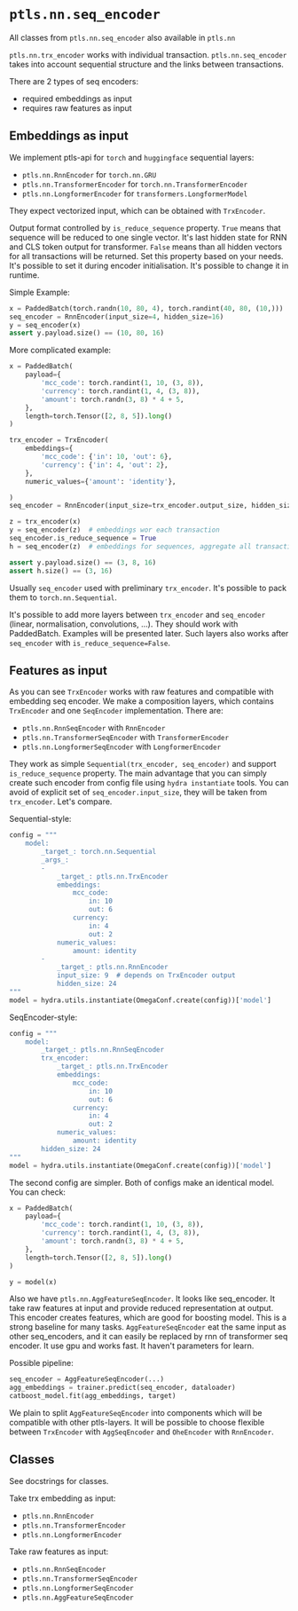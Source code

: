 # `ptls.nn.seq_encoder`
All classes from `ptls.nn.seq_encoder` also available in `ptls.nn`

`ptls.nn.trx_encoder` works with individual transaction.
`ptls.nn.seq_encoder` takes into account sequential structure and the links between transactions.

There are 2 types of seq encoders:
- required embeddings as input
- requires raw features as input

## Embeddings as input

We implement ptls-api for `torch` and `huggingface` sequential layers:
- `ptls.nn.RnnEncoder` for `torch.nn.GRU`
- `ptls.nn.TransformerEncoder` for `torch.nn.TransformerEncoder`
- `ptls.nn.LongformerEncoder` for `transformers.LongformerModel`

They expect vectorized input, which can be obtained with `TrxEncoder`.

Output format controlled by `is_reduce_sequence` property. `True` means that sequence will be reduced 
to one single vector.  It's last hidden state for RNN and CLS token output for transformer.
`False` means than all hidden vectors for all transactions will be returned.  Set this property based on your needs.
It's possible to set it during encoder initialisation. It's possible to change it in runtime.

Simple Example:
```python
x = PaddedBatch(torch.randn(10, 80, 4), torch.randint(40, 80, (10,)))
seq_encoder = RnnEncoder(input_size=4, hidden_size=16)
y = seq_encoder(x)
assert y.payload.size() == (10, 80, 16)
```

More complicated example:
```python
x = PaddedBatch(
    payload={
        'mcc_code': torch.randint(1, 10, (3, 8)),
        'currency': torch.randint(1, 4, (3, 8)),
        'amount': torch.randn(3, 8) * 4 + 5,
    },
    length=torch.Tensor([2, 8, 5]).long()
)

trx_encoder = TrxEncoder(
    embeddings={
        'mcc_code': {'in': 10, 'out': 6},
        'currency': {'in': 4, 'out': 2},
    },
    numeric_values={'amount': 'identity'},

)
seq_encoder = RnnEncoder(input_size=trx_encoder.output_size, hidden_size=16)

z = trx_encoder(x)
y = seq_encoder(z)  # embeddings wor each transaction
seq_encoder.is_reduce_sequence = True
h = seq_encoder(z)  # embeddings for sequences, aggregate all transactions in one embedding

assert y.payload.size() == (3, 8, 16)
assert h.size() == (3, 16)
```

Usually `seq_encoder` used with preliminary `trx_encoder`. It's possible to pack them to `torch.nn.Sequential`.

It's possible to add more layers between `trx_encoder` and `seq_encoder` (linear, normalisation, convolutions, ...). 
They should work with PaddedBatch. Examples will be presented later. Such layers also works after `seq_encoder`
with `is_reduce_sequence=False`.


## Features as input

As you can see `TrxEncoder` works with raw features and compatible with embedding seq encoder.
We make a composition layers, which contains `TrxEncoder` and one `SeqEncoder` implementation.
There are:
- `ptls.nn.RnnSeqEncoder` with `RnnEncoder`
- `ptls.nn.TransformerSeqEncoder` with `TransformerEncoder`
- `ptls.nn.LongformerSeqEncoder` with `LongformerEncoder`

They work as simple `Sequential(trx_encoder, seq_encoder)` and support `is_reduce_sequence` property.
The main advantage that you can simply create such encoder from config file using `hydra instantiate` tools.
You can avoid of explicit set of `seq_encoder.input_size`, they will be taken from `trx_encoder`.  Let's compare.

Sequential-style:
```python
config = """
    model:
        _target_: torch.nn.Sequential
        _args_:
        - 
            _target_: ptls.nn.TrxEncoder
            embeddings:
                mcc_code:
                    in: 10
                    out: 6
                currency:
                    in: 4
                    out: 2
            numeric_values:
                amount: identity
        -
            _target_: ptls.nn.RnnEncoder
            input_size: 9  # depends on TrxEncoder output
            hidden_size: 24
"""
model = hydra.utils.instantiate(OmegaConf.create(config))['model']
```

SeqEncoder-style:
```python
config = """
    model:
        _target_: ptls.nn.RnnSeqEncoder
        trx_encoder:
            _target_: ptls.nn.TrxEncoder
            embeddings:
                mcc_code:
                    in: 10
                    out: 6
                currency:
                    in: 4
                    out: 2
            numeric_values:
                amount: identity
        hidden_size: 24
"""
model = hydra.utils.instantiate(OmegaConf.create(config))['model']
```

The second config are simpler. Both of configs make an identical model. You can check:
```python
x = PaddedBatch(
    payload={
        'mcc_code': torch.randint(1, 10, (3, 8)),
        'currency': torch.randint(1, 4, (3, 8)),
        'amount': torch.randn(3, 8) * 4 + 5,
    },
    length=torch.Tensor([2, 8, 5]).long()
)

y = model(x)
```

Also we have `ptls.nn.AggFeatureSeqEncoder`.
It looks like seq_encoder. It take raw features at input and provide reduced representation at output.
This encoder creates features, which are good for boosting model. This is a strong baseline for many tasks.
`AggFeatureSeqEncoder` eat the same input as other seq_encoders, and it can easily be replaced
by rnn of transformer seq encoder.  It use gpu and works fast. It haven't parameters for learn.

Possible pipeline:
```python
seq_encoder = AggFeatureSeqEncoder(...)
agg_embeddings = trainer.predict(seq_encoder, dataloader)
catboost_model.fit(agg_embeddings, target)
```

We plain to split `AggFeatureSeqEncoder` into components which will be compatible with other ptls-layers.
It will be possible to choose flexible between `TrxEncoder` with `AggSeqEncoder` and `OheEncoder` with `RnnEncoder`.


## Classes
See docstrings for classes.

Take trx embedding as input:
- `ptls.nn.RnnEncoder`
- `ptls.nn.TransformerEncoder`
- `ptls.nn.LongformerEncoder`

Take raw features as input:
- `ptls.nn.RnnSeqEncoder`
- `ptls.nn.TransformerSeqEncoder`
- `ptls.nn.LongformerSeqEncoder`
- `ptls.nn.AggFeatureSeqEncoder`
